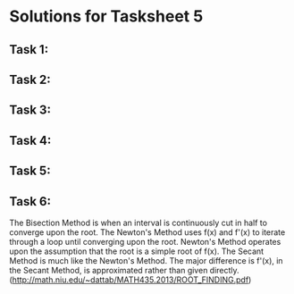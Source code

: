 # Solutions for Tasksheet 5

## Task 1:


## Task 2:


## Task 3:


## Task 4:


## Task 5:


## Task 6:

The Bisection Method is when an interval is continuously cut in half to converge upon the root. The Newton's Method uses f(x) and f'(x) to iterate through a loop until converging upon the root. Newton's Method operates upon the assumption that the root is a simple root of f(x). The Secant Method is much like the Newton's Method. The major difference is f'(x), in the Secant Method, is approximated rather than given directly. (http://math.niu.edu/~dattab/MATH435.2013/ROOT_FINDING.pdf)
